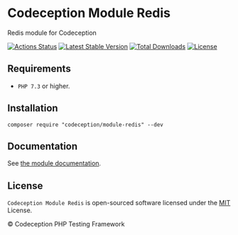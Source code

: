 # Codeception Module Redis

Redis module for Codeception

[![Actions Status](https://github.com/Codeception/module-redis/workflows/CI/badge.svg)](https://github.com/Codeception/module-redis/actions)
[![Latest Stable Version](https://poser.pugx.org/codeception/module-redis/v/stable)](https://github.com/Codeception/module-redis/releases)
[![Total Downloads](https://poser.pugx.org/codeception/module-redis/downloads)](https://packagist.org/packages/codeception/module-redis)
[![License](https://poser.pugx.org/codeception/module-redis/license)](/LICENSE)

## Requirements

* `PHP 7.3` or higher.

## Installation

```
composer require "codeception/module-redis" --dev
```

## Documentation

See [the module documentation](https://codeception.com/docs/modules/Redis).

## License

`Codeception Module Redis` is open-sourced software licensed under the [MIT](/LICENSE) License.

© Codeception PHP Testing Framework

